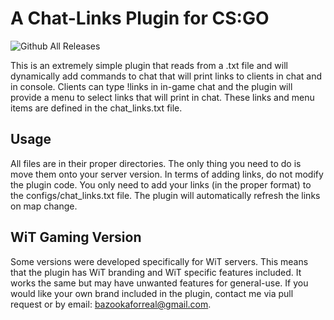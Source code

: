 # A Chat-Links Plugin for CS:GO
![Github All Releases](https://img.shields.io/github/downloads/bazooka-codes/csgo-chatlinks-plugin/total)

This is an extremely simple plugin that reads from a .txt file and will dynamically add commands to chat that will print
links to clients in chat and in console. Clients can type !links in in-game chat and the plugin will provide a menu to 
select links that will print in chat. These links and menu items are defined in the chat_links.txt file.

## Usage
All files are in their proper directories. The only thing you need to do is move them onto your server version. In terms
of adding links, do not modify the plugin code. You only need to add your links (in the proper format) to the 
configs/chat_links.txt file. The plugin will automatically refresh the links on map change.

## WiT Gaming Version
Some versions were developed specifically for WiT servers. This means that the plugin has WiT branding and WiT specific
features included. It works the same but may have unwanted features for general-use. If you would like your own brand
included in the  plugin, contact me via pull request or by email: bazookaforreal@gmail.com.
